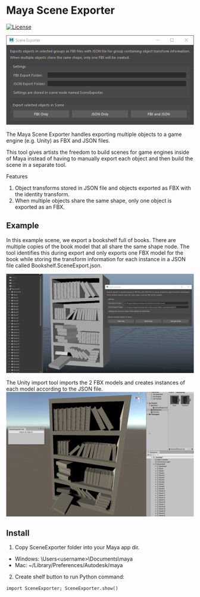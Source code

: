# Maya Scene Exporter
[![License](https://img.shields.io/github/license/pytransitions/transitions.svg)](LICENSE)

![Alt text](doc/images/tool_ui.png?raw=true "Maya Scene Exporter")

The Maya Scene Exporter handles exporting multiple objects to a game engine (e.g. Unity) as FBX and JSON files.

This tool gives artists the freedom to build scenes for game engines inside of Maya instead of having to manually export each object and then build the scene in a separate tool.

Features
1. Object transforms stored in JSON file and objects exported as FBX with the identity transform.
2. When multiple objects share the same shape, only one object is exported as an FBX.

## Example

In this example scene, we export a bookshelf full of books. There are multiple copies of the book model that all share the same shape node. The tool identifies this during export and only exports one FBX model for the book while storing the transform information for each instance in a JSON file called Bookshelf.SceneExport.json.

![Alt text](doc/images/example_maya.png?raw=true "Exporting in Maya")

The Unity import tool imports the 2 FBX models and creates instances of each model according to the JSON file.
![Alt text](doc/images/example_unity.png?raw=true "Importing in Unity")

## Install

1. Copy SceneExporter folder into your Maya app dir.

- Windows: \Users\<username>\Documents\maya
- Mac: ~<username>/Library/Preferences/Autodesk/maya

2. Create shelf button to run Python command:
```
import SceneExporter; SceneExporter.show()
```
